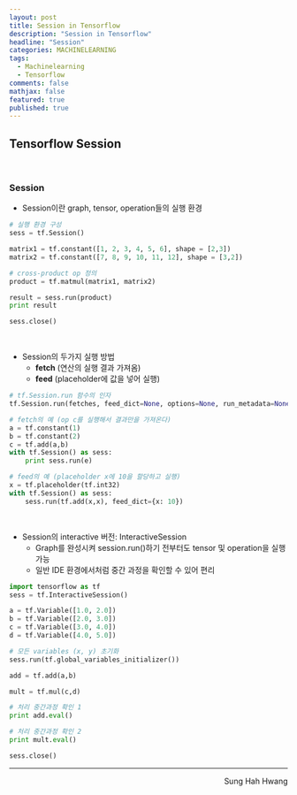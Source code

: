 ```yaml
---
layout: post
title: Session in Tensorflow
description: "Session in Tensorflow"
headline: "Session"
categories: MACHINELEARNING
tags: 
  - Machinelearning
  - Tensorflow
comments: false
mathjax: false
featured: true
published: true
---
```


## Tensorflow Session

<br />

### Session

- Session이란 graph, tensor, operation들의 실행 환경

~~~python
# 실행 환경 구성
sess = tf.Session()

matrix1 = tf.constant([1, 2, 3, 4, 5, 6], shape = [2,3])
matrix2 = tf.constant([7, 8, 9, 10, 11, 12], shape = [3,2])

# cross-product op 정의
product = tf.matmul(matrix1, matrix2)

result = sess.run(product)
print result

sess.close()
~~~

<br />

- Session의 두가지 실행 방법
    - **fetch** (연산의 실행 결과 가져옴)
    - **feed** (placeholder에 값을 넣어 실행)

~~~ python
# tf.Session.run 함수의 인자
tf.Session.run(fetches, feed_dict=None, options=None, run_metadata=None)
~~~
~~~ python
# fetch의 예 (op c를 실행해서 결과만을 가져온다)
a = tf.constant(1)
b = tf.constant(2)
c = tf.add(a,b)
with tf.Session() as sess:
    print sess.run(e)

# feed의 예 (placeholder x에 10을 할당하고 실행)
x = tf.placeholder(tf.int32)
with tf.Session() as sess:
    sess.run(tf.add(x,x), feed_dict={x: 10})
~~~

<br />

- Session의 interactive 버전: InteractiveSession
    - Graph를 완성시켜 session.run()하기 전부터도 tensor 및 operation을 실행 가능
    - 일반 IDE 환경에서처럼 중간 과정을 확인할 수 있어 편리

~~~ python
import tensorflow as tf
sess = tf.InteractiveSession()

a = tf.Variable([1.0, 2.0])
b = tf.Variable([2.0, 3.0])
c = tf.Variable([3.0, 4.0])
d = tf.Variable([4.0, 5.0])

# 모든 variables (x, y) 초기화
sess.run(tf.global_variables_initializer())

add = tf.add(a,b)

mult = tf.mul(c,d)

# 처리 중간과정 확인 1
print add.eval()

# 처리 중간과정 확인 2
print mult.eval()

sess.close()
~~~

---
<p align="right"> Sung Hah Hwang </p>